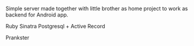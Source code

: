 Simple server made together with little brother as home project to work as backend for Android app.

Ruby Sinatra
Postgresql + Active Record

Prankster